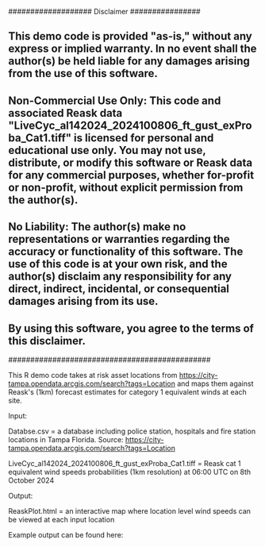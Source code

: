 ################### Disclaimer ################

## This demo code is provided "as-is," without any express or implied warranty. In no event shall the author(s) be held liable for any damages arising from the use of this software.

## **Non-Commercial Use Only**: This code and associated Reask data "LiveCyc_al142024_2024100806_ft_gust_exProba_Cat1.tiff" is licensed for personal and educational use only. You may not use, distribute, or modify this software or Reask data for any commercial purposes, whether for-profit or non-profit, without explicit permission from the author(s).

## **No Liability**: The author(s) make no representations or warranties regarding the accuracy or functionality of this software. The use of this code is at your own risk, and the author(s) disclaim any responsibility for any direct, indirect, incidental, or consequential damages arising from its use.

## By using this software, you agree to the terms of this disclaimer.

##############################################

This R demo code takes at risk asset locations from https://city-tampa.opendata.arcgis.com/search?tags=Location and maps them against Reask's (1km) forecast estimates for category 1 equivalent winds at each site.

Input:

Databse.csv = a database including police station, hospitals and fire station locations in Tampa Florida. Source: https://city-tampa.opendata.arcgis.com/search?tags=Location

LiveCyc_al142024_2024100806_ft_gust_exProba_Cat1.tiff = Reask cat 1 equivalent wind speeds probabilities (1km resolution) at 06:00 UTC on 8th October 2024

Output:

ReaskPlot.html = an interactive map where location level wind speeds can be viewed at each input location 

Example output can be found here: 
